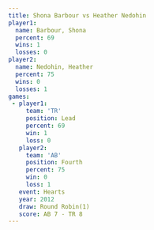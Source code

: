 ```yaml
---
title: Shona Barbour vs Heather Nedohin
player1:                
  name: Barbour, Shona  
  percent: 69           
  wins: 1               
  losses: 0             
player2:                
  name: Nedohin, Heather
  percent: 75           
  wins: 0               
  losses: 1             
games:
 - player1:        
     team: 'TR'    
     position: Lead
     percent: 69   
     win: 1        
     loss: 0       
   player2:          
     team: 'AB'      
     position: Fourth
     percent: 75     
     win: 0          
     loss: 1         
   event: Hearts       
   year: 2012          
   draw: Round Robin(1)
   score: AB 7 - TR 8  
---
```

